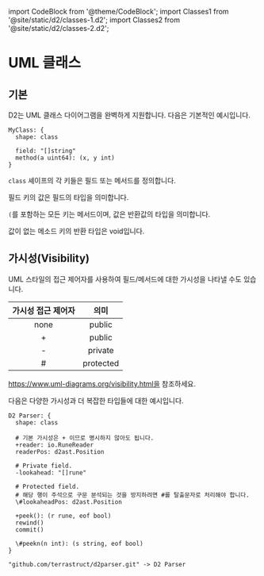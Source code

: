 import CodeBlock from '@theme/CodeBlock';
import Classes1 from '@site/static/d2/classes-1.d2';
import Classes2 from '@site/static/d2/classes-2.d2';

# UML 클래스

## 기본

D2는 UML 클래스 다이어그램을 완벽하게 지원합니다.
다음은 기본적인 예시입니다.

```d2
MyClass: {
  shape: class

  field: "[]string"
  method(a uint64): (x, y int)
}
```

<div className="embedSVG" dangerouslySetInnerHTML={{__html: require('@site/static/img/generated/classes-1.svg2')}}></div>

`class` 셰이프의 각 키들은 필드 또는 메서드를 정의합니다.

필드 키의 값은 필드의 타입을 의미합니다.

`(`를 포함하는 모든 키는 메서드이며, 값은 반환값의 타입을 의미합니다.

값이 없는 메소드 키의 반환 타입은 void입니다.

## 가시성(Visibility)

UML 스타일의 접근 제어자를 사용하여 필드/메서드에 대한 가시성을 나타낼 수도 있습니다.

| 가시성 접근 제어자 |   의미    |
| :----------------: | :-------: |
|        none        |  public   |
|         +          |  public   |
|         -          |  private  |
|         #          | protected |

https://www.uml-diagrams.org/visibility.html을 참조하세요.

다음은 다양한 가시성과 더 복잡한 타입들에 대한 예시입니다.

```d2
D2 Parser: {
  shape: class

  # 기본 가시성은 + 이므로 명시하지 않아도 됩니다.
  +reader: io.RuneReader
  readerPos: d2ast.Position

  # Private field.
  -lookahead: "[]rune"

  # Protected field.
  # 해당 행이 주석으로 구문 분석되는 것을 방지하려면 #를 탈출문자로 처리해야 합니다.
  \#lookaheadPos: d2ast.Position

  +peek(): (r rune, eof bool)
  rewind()
  commit()

  \#peekn(n int): (s string, eof bool)
}

"github.com/terrastruct/d2parser.git" -> D2 Parser
```

<div className="embedSVG" dangerouslySetInnerHTML={{__html: require('@site/static/img/generated/classes-2.svg2')}}></div>
